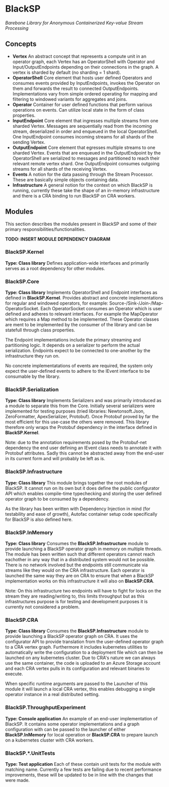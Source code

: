 # BlackSP
*Barebone Library for Anonymous Containerized Key-value Stream Processing*

## Concepts
- **Vertex**
An abstract concept that represents a compute unit in an operator graph, each Vertex has an OperatorShell with Operator and Input/OutputEndpoints depending on their connections in the graph. A vertex is sharded by default (no sharding = 1 shard).
- **OperatorShell**
Core element that hosts user defined Operators and consumes events provided by InputEndpoints, invokes the Operator on them and forwards the result to connected OutputEndpoints. Implementations vary from simple ordered operating for mapping and filtering to windowed variants for aggregates and joins.
- **Operator**
Container for user defined functions that perform various operations on events. Can utilize local state in the form of class properties.
- **InputEndpoint**
Core element that ingresses multiple streams from one sharded Vertex. Messages are sequentially read from the incoming stream, deserialized in order and enqueued in the local OperatorShell. One InputEndpoint consumes incoming streams for all shards of the sending Vertex.
- **OutputEndpoint**
Core element that egresses multiple streams to one sharded Vertex. Events that are enqueued in the OutputEndpoint by the OperatorShell are serialized to messages and partitioned to reach their relevant remote vertex shard. One OutputEndpoint consumes outgoing streams for all shards of the receiving Vertex.
- **Events**
A notion for the data passing through the Stream Processor. These are basically simple objects containing data.
- **Infrastructure**
A general notion for the context on which BlackSP is running, currently these take the shape of an in-memory infrastructure and there is a CRA binding to run BlackSP on CRA workers.

## Modules
This section describes the modules present in BlackSP and some of their primary responsibilities/functionalities.

**TODO: INSERT MODULE DEPENDENCY DIAGRAM**

### BlackSP.Kernel
**Type: Class library**
Defines application-wide interfaces and primarily serves as a root dependency for other modules.

### BlackSP.Core
**Type: Class library**
Implements OperatorShell and Endpoint interfaces as defined in **BlackSP.Kernel**. Provides abstract and concrete implementations for regular and windowed operators, for example: Source-/Sink-/Join-/Map-OperatorSocket. Each OperatorSocket consumes an Operator which is user defined and adheres to relevant interfaces. For example the MapOperator which requires a Map method to be implemented. These Operator classes are ment to be implemented by the consumer of the library and can be statefull through class properties.

The Endpoint implementations include the primary streaming and partitioning logic. It depends on a serializer to perform the actual serialization. Endpoints expect to be connected to one-another by the infrastructure they run on.

No concrete implementatations of events are required, the system only expect the user-defined events to adhere to the IEvent interface to be consumable by the library.

### BlackSP.Serialization
**Type: Class library**
Implements Serializers and was primarily introduced as a module to separate this from the Core. Initially several serializers were implemented for testing purposes (tried libraries: Newtonsoft.Json, ZeroFormatter, ApexSerializer, Protobuf). Once Protobuf proved by far the most efficient for this use-case the others were removed. This library therefore only wraps the Protobuf dependency in the interface defined in **BlackSP.Kernel**.

Note: due to the annotation requirements posed by the Protobuf-net dependency the end user defining an IEvent class needs to annotate it with Protobuf attributes. Sadly this cannot be abstracted away from the end-user in its current form and will probably be left as is.

### BlackSP.Infrastructure
**Type: Class library**
This module brings together the root modules of BlackSP. It cannot run on its own but it does define the public configurator API which enables compile-time typechecking and storing the user defined operator graph to be consumed by a dependency.

As the library has been written with Dependency Injection in mind (for testability and ease of growth), Autofac container setup code specifically for BlackSP is also defined here.

### BlackSP.InMemory
**Type: Class library**
Consumes the **BlackSP.Infrastructure** module to provide launching a BlackSP operator graph in memory on multiple threads. The module has been written such that different operators cannot reach eachother in any way that in a distributed system would not be possible. There is no network involved but the endpoints still communicate via streams like they would on the CRA infrastructure. Each operator is launched the same way they are on CRA to ensure that when a BlackSP implementation works on this infrastructure it will also on **BlackSP.CRA**.

Note: On this infrastructure two endpoints will have to fight for locks on the stream they are reading/writing to, this limits throughput but as this infrastructures purpose is for testing and development purposes it is currently not considered a problem.

### BlackSP.CRA
**Type: Class library**
Consumes the **BlackSP.Infrastructure** module to provide launching a BlackSP operator graph on CRA. It uses the configurator API to provide translation from the user-defined operator graph to a CRA vertex graph. Furthermore it includes kubernetes utilities to automatically write the configuration to a deployment file which can then be launched on any kubernetes cluster. Due to CRA's nature we can always use the same container, the code is uploaded to an Azure Storage account and each CRA vertex pulls in its configuration and relevant binaries to execute.

When specific runtime arguments are passed to the Launcher of this module it will launch a local CRA vertex, this enables debugging a single operator instance in a real distributed setting.

### BlackSP.ThroughputExperiment
**Type: Console application**
An example of an end-user implementation of BlackSP. It contains some operator implementations and a graph configuration with can be passed to the launcher of either  **BlackSP.InMemory** for local operation or **BlackSP.CRA** to prepare launch on a kubernetes cluster with CRA workers.

### BlackSP.*.UnitTests
**Type: Test application**
Each of these contain unit tests for the module with matching name. Currently a few tests are failing due to recent performance improvements, these will be updated to be in line with the changes that were made.